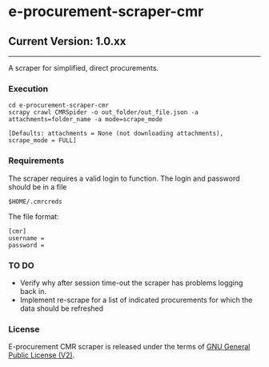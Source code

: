 # e-procurement-scraper-cmr
## Current Version: 1.0.xx

***

A scraper for simplified, direct procurements. 

### Execution

	cd e-procurement-scraper-cmr
	scrapy crawl CMRSpider -o out_folder/out_file.json -a attachments=folder_name -a mode=scrape_mode
	
	[Defaults: attachments = None (not downloading attachments), scrape_mode = FULL]

### Requirements

The scraper requires a valid login to function.
The login and password should be in a file

	$HOME/.cmrcreds

The file format:

	[cmr]
	username = 
	password = 

### TO DO

* Verify why after session time-out the scraper has problems logging back in.
* Implement re-scrape for a list of indicated procurements for which the data should be refreshed


### License

E-procurement CMR scraper is released under the terms of [GNU General Public License (V2)](http://www.gnu.org/licenses/gpl-2.0.html).
